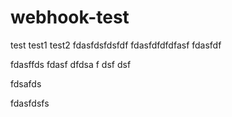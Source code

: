 # webhook-test
test
test1
test2
fdasfdsfdsfdf
fdasfdfdfdfasf
fdasfdf

fdasffds
fdasf
dfdsa
f
dsf
dsf



fdsafds


fdasfdsfs
